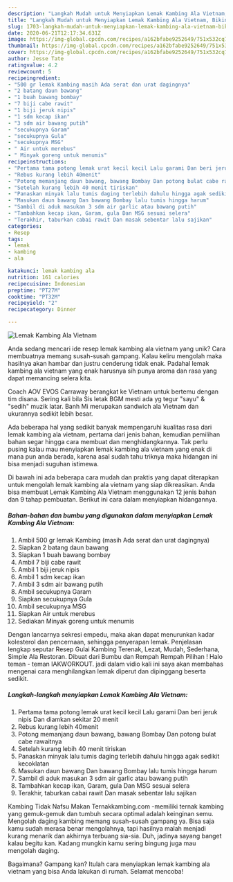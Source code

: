```yaml
---
description: "Langkah Mudah untuk Menyiapkan Lemak Kambing Ala Vietnam, Bikin Ngiler"
title: "Langkah Mudah untuk Menyiapkan Lemak Kambing Ala Vietnam, Bikin Ngiler"
slug: 1703-langkah-mudah-untuk-menyiapkan-lemak-kambing-ala-vietnam-bikin-ngiler
date: 2020-06-21T12:17:34.631Z
image: https://img-global.cpcdn.com/recipes/a162bfabe9252649/751x532cq70/lemak-kambing-ala-vietnam-foto-resep-utama.jpg
thumbnail: https://img-global.cpcdn.com/recipes/a162bfabe9252649/751x532cq70/lemak-kambing-ala-vietnam-foto-resep-utama.jpg
cover: https://img-global.cpcdn.com/recipes/a162bfabe9252649/751x532cq70/lemak-kambing-ala-vietnam-foto-resep-utama.jpg
author: Jesse Tate
ratingvalue: 4.2
reviewcount: 5
recipeingredient:
- "500 gr lemak Kambing masih Ada serat dan urat dagingnya"
- "2 batang daun bawang"
- "1 buah bawang bombay"
- "7 biji cabe rawit"
- "1 biji jeruk nipis"
- "1 sdm kecap ikan"
- "3 sdm air bawang putih"
- "secukupnya Garam"
- "secukupnya Gula"
- "secukupnya MSG"
- " Air untuk merebus"
- " Minyak goreng untuk menumis"
recipeinstructions:
- "Pertama tama potong lemak urat kecil kecil Lalu garami Dan beri jeruk nipis Dan diamkan sekitar 20 menit"
- "Rebus kurang lebih 40menit"
- "Potong memanjang daun bawang, bawang Bombay Dan potong bulat cabe rawaitnya"
- "Setelah kurang lebih 40 menit tiriskan"
- "Panaskan minyak lalu tumis daging terlebih dahulu hingga agak sedikit kecoklatan"
- "Masukan daun bawang Dan bawang Bombay lalu tumis hingga harum"
- "Sambil di aduk masukan 3 sdm air garlic atau bawang putih"
- "Tambahkan kecap ikan, Garam, gula Dan MSG sesuai selera"
- "Terakhir, taburkan cabai rawit Dan masak sebentar lalu sajikan"
categories:
- Resep
tags:
- lemak
- kambing
- ala

katakunci: lemak kambing ala 
nutrition: 161 calories
recipecuisine: Indonesian
preptime: "PT27M"
cooktime: "PT32M"
recipeyield: "2"
recipecategory: Dinner

---
```



![Lemak Kambing Ala Vietnam](https://img-global.cpcdn.com/recipes/a162bfabe9252649/751x532cq70/lemak-kambing-ala-vietnam-foto-resep-utama.jpg)

Anda sedang mencari ide resep lemak kambing ala vietnam yang unik? Cara membuatnya memang susah-susah gampang. Kalau keliru mengolah maka hasilnya akan hambar dan justru cenderung tidak enak. Padahal lemak kambing ala vietnam yang enak harusnya sih punya aroma dan rasa yang dapat memancing selera kita.

Coach AOV EVOS Carraway berangkat ke Vietnam untuk bertemu dengan tim disana. Sering kali bila Sis letak BGM mesti ada yg tegur &#34;sayu&#34; &amp; &#34;sedih&#34; muzik latar. Banh Mi merupakan sandwich ala Vietnam dan ukurannya sedikit lebih besar.

Ada beberapa hal yang sedikit banyak mempengaruhi kualitas rasa dari lemak kambing ala vietnam, pertama dari jenis bahan, kemudian pemilihan bahan segar hingga cara membuat dan menghidangkannya. Tak perlu pusing kalau mau menyiapkan lemak kambing ala vietnam yang enak di mana pun anda berada, karena asal sudah tahu triknya maka hidangan ini bisa menjadi suguhan istimewa.


Di bawah ini ada beberapa cara mudah dan praktis yang dapat diterapkan untuk mengolah lemak kambing ala vietnam yang siap dikreasikan. Anda bisa membuat Lemak Kambing Ala Vietnam menggunakan 12 jenis bahan dan 9 tahap pembuatan. Berikut ini cara dalam menyiapkan hidangannya.

<!--inarticleads1-->

##### Bahan-bahan dan bumbu yang digunakan dalam menyiapkan Lemak Kambing Ala Vietnam:

1. Ambil 500 gr lemak Kambing (masih Ada serat dan urat dagingnya)
1. Siapkan 2 batang daun bawang
1. Siapkan 1 buah bawang bombay
1. Ambil 7 biji cabe rawit
1. Ambil 1 biji jeruk nipis
1. Ambil 1 sdm kecap ikan
1. Ambil 3 sdm air bawang putih
1. Ambil secukupnya Garam
1. Siapkan secukupnya Gula
1. Ambil secukupnya MSG
1. Siapkan  Air untuk merebus
1. Sediakan  Minyak goreng untuk menumis


Dengan lancarnya sekresi empedu, maka akan dapat menurunkan kadar kolesterol dan pencernaan, sehingga penyerapan lemak. Penjelasan lengkap seputar Resep Gulai Kambing Terenak, Lezat, Mudah, Sederhana, Simple Ala Restoran. Dibuat dari Bumbu dan Rempah Rempah Pilihan ! Halo teman - teman IAKWORKOUT. jadi dalam vidio kali ini saya akan membahas mengenai cara menghilangkan lemak diperut dan dipinggang beserta sedikit. 

<!--inarticleads2-->

##### Langkah-langkah menyiapkan Lemak Kambing Ala Vietnam:

1. Pertama tama potong lemak urat kecil kecil Lalu garami Dan beri jeruk nipis Dan diamkan sekitar 20 menit
1. Rebus kurang lebih 40menit
1. Potong memanjang daun bawang, bawang Bombay Dan potong bulat cabe rawaitnya
1. Setelah kurang lebih 40 menit tiriskan
1. Panaskan minyak lalu tumis daging terlebih dahulu hingga agak sedikit kecoklatan
1. Masukan daun bawang Dan bawang Bombay lalu tumis hingga harum
1. Sambil di aduk masukan 3 sdm air garlic atau bawang putih
1. Tambahkan kecap ikan, Garam, gula Dan MSG sesuai selera
1. Terakhir, taburkan cabai rawit Dan masak sebentar lalu sajikan


Kambing Tidak Nafsu Makan Ternakkambing.com -memiliki ternak kambing yang gemuk-gemuk dan tumbuh secara optimal adalah keinginan semu. Mengolah daging kambing memang susah-susah gampang ya. Bisa saja kamu sudah merasa benar mengolahnya, tapi hasilnya malah menjadi kurang menarik dan akhirnya terbuang sia-sia. Duh, jadinya sayang banget kalau begitu kan. Kadang mungkin kamu sering bingung juga mau mengolah daging. 

Bagaimana? Gampang kan? Itulah cara menyiapkan lemak kambing ala vietnam yang bisa Anda lakukan di rumah. Selamat mencoba!
